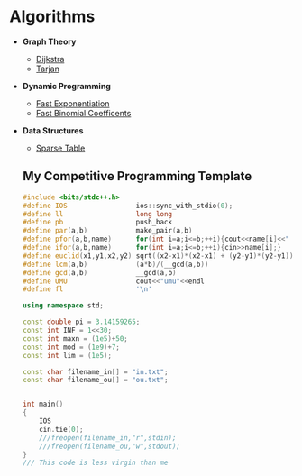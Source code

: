 # Algorithms

- **Graph Theory**
  * [Dijkstra](https://github.com/nozosimo/Competitive-Programming/blob/master/Algorithms/Graph%20Theory/Dijkstra.cpp)
  * [Tarjan](https://github.com/nozosimo/Competitive-Programming/blob/master/Algorithms/Graph%20Theory/Tarjan.cpp)
- **Dynamic Programming**

  * [Fast Exponentiation](https://github.com/nozosimo/Competitive-Programming/blob/master/Algorithms/Dynamic%20Programming/Fast%20Exponentiation.cpp)
  * [Fast Binomial Coefficents](https://github.com/nozosimo/Competitive-Programming/blob/master/Algorithms/Dynamic%20Programming/Fast%20Binomial%20Coefficent.cpp)

- **Data Structures**
  * [Sparse Table](https://github.com/nozosimo/Competitive-Programming/blob/master/Algorithms/Data%20Structures/Sparse%20Table.cpp)

  ## My Competitive Programming Template

  ```c++
  #include <bits/stdc++.h>
  #define IOS                 ios::sync_with_stdio(0);
  #define ll                  long long
  #define pb                  push_back
  #define par(a,b)            make_pair(a,b)
  #define pfor(a,b,name)      for(int i=a;i<=b;++i){cout<<name[i]<<" ";}cout<<'\n'
  #define ifor(a,b,name)      for(int i=a;i<=b;++i){cin>>name[i];}
  #define euclid(x1,y1,x2,y2) sqrt((x2-x1)*(x2-x1) + (y2-y1)*(y2-y1))
  #define lcm(a,b)            (a*b)/(__gcd(a,b))
  #define gcd(a,b)            __gcd(a,b)
  #define UMU                 cout<<"umu"<<endl
  #define fl                  '\n'

  using namespace std;

  const double pi = 3.14159265;
  const int INF = 1<<30;
  const int maxn = (1e5)+50;
  const int mod = (1e9)+7;
  const int lim = (1e5);

  const char filename_in[] = "in.txt";
  const char filename_ou[] = "ou.txt";


  int main()
  {
      IOS
      cin.tie(0);
      ///freopen(filename_in,"r",stdin);
      ///freopen(filename_ou,"w",stdout);
  }
  /// This code is less virgin than me
  ```

  ​
